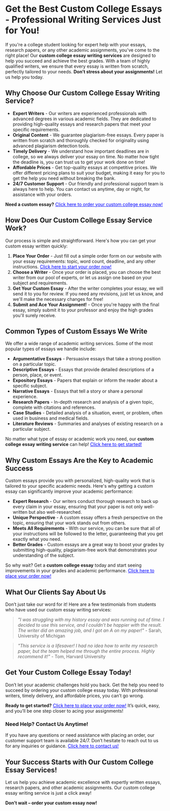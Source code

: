 <h1>Get the Best Custom College Essays - Professional Writing Services Just for You!</h1>

<p>If you're a college student looking for expert help with your essays, research papers, or any other academic assignments, you've come to the right place! Our <strong>custom college essay writing services</strong> are designed to help you succeed and achieve the best grades. With a team of highly qualified writers, we ensure that every essay is written from scratch, perfectly tailored to your needs. <strong>Don’t stress about your assignments!</strong> Let us help you today.</p>

<h2>Why Choose Our Custom College Essay Writing Service?</h2>

<ul>
  <li><strong>Expert Writers</strong> - Our writers are experienced professionals with advanced degrees in various academic fields. They are dedicated to providing high-quality essays and research papers that meet your specific requirements.</li>
  <li><strong>Original Content</strong> - We guarantee plagiarism-free essays. Every paper is written from scratch and thoroughly checked for originality using advanced plagiarism detection tools.</li>
  <li><strong>Timely Delivery</strong> - We understand how important deadlines are in college, so we always deliver your essay on time. No matter how tight the deadline is, you can trust us to get your work done on time!</li>
  <li><strong>Affordable Prices</strong> - Get top-quality essays at competitive prices. We offer different pricing plans to suit your budget, making it easy for you to get the help you need without breaking the bank.</li>
  <li><strong>24/7 Customer Support</strong> - Our friendly and professional support team is always here to help. You can contact us anytime, day or night, for assistance with your orders.</li>
</ul>

<p><strong>Need a custom essay?</strong> <a href="https://tinyurl.com/topessay?keyword=custom+college+essay" style="color: blue;">Click here to order your custom college essay now!</a></p>

<h2>How Does Our Custom College Essay Service Work?</h2>

<p>Our process is simple and straightforward. Here's how you can get your custom essay written quickly:</p>

<ol>
  <li><strong>Place Your Order</strong> - Just fill out a simple order form on our website with your essay requirements: topic, word count, deadline, and any other instructions. <a href="https://tinyurl.com/topessay?keyword=custom+college+essay" style="color: blue;">Click here to start your order now!</a></li>
  <li><strong>Choose a Writer</strong> - Once your order is placed, you can choose the best writer from our pool of experts, or let us assign one based on your subject and requirements.</li>
  <li><strong>Get Your Custom Essay</strong> - After the writer completes your essay, we will send it to you for review. If you need any revisions, just let us know, and we'll make the necessary changes for free!</li>
  <li><strong>Submit and Ace Your Assignment!</strong> - Once you're happy with the final essay, simply submit it to your professor and enjoy the high grades you'll surely receive.</li>
</ol>

<h2>Common Types of Custom Essays We Write</h2>

<p>We offer a wide range of academic writing services. Some of the most popular types of essays we handle include:</p>

<ul>
  <li><strong>Argumentative Essays</strong> - Persuasive essays that take a strong position on a particular topic.</li>
  <li><strong>Descriptive Essays</strong> - Essays that provide detailed descriptions of a person, place, or event.</li>
  <li><strong>Expository Essays</strong> - Papers that explain or inform the reader about a specific subject.</li>
  <li><strong>Narrative Essays</strong> - Essays that tell a story or share a personal experience.</li>
  <li><strong>Research Papers</strong> - In-depth research and analysis of a given topic, complete with citations and references.</li>
  <li><strong>Case Studies</strong> - Detailed analysis of a situation, event, or problem, often used in business and medical fields.</li>
  <li><strong>Literature Reviews</strong> - Summaries and analyses of existing research on a particular subject.</li>
</ul>

<p>No matter what type of essay or academic work you need, our <strong>custom college essay writing service</strong> can help! <a href="https://tinyurl.com/topessay?keyword=custom+college+essay" style="color: blue;">Click here to get started!</a></p>

<h2>Why Custom Essays Are the Key to Academic Success</h2>

<p>Custom essays provide you with personalized, high-quality work that is tailored to your specific academic needs. Here's why getting a custom essay can significantly improve your academic performance:</p>

<ul>
  <li><strong>Expert Research</strong> - Our writers conduct thorough research to back up every claim in your essay, ensuring that your paper is not only well-written but also well-researched.</li>
  <li><strong>Unique Perspective</strong> - A custom essay offers a fresh perspective on the topic, ensuring that your work stands out from others.</li>
  <li><strong>Meets All Requirements</strong> - With our service, you can be sure that all of your instructions will be followed to the letter, guaranteeing that you get exactly what you need.</li>
  <li><strong>Better Grades</strong> - Custom essays are a great way to boost your grades by submitting high-quality, plagiarism-free work that demonstrates your understanding of the subject.</li>
</ul>

<p>So why wait? Get a <strong>custom college essay</strong> today and start seeing improvements in your grades and academic performance. <a href="https://tinyurl.com/topessay?keyword=custom+college+essay" style="color: blue;">Click here to place your order now!</a></p>

<h2>What Our Clients Say About Us</h2>

<p>Don’t just take our word for it! Here are a few testimonials from students who have used our custom essay writing services:</p>

<blockquote>
  <p><em>"I was struggling with my history essay and was running out of time. I decided to use this service, and I couldn’t be happier with the result. The writer did an amazing job, and I got an A on my paper!"</em> - Sarah, University of Michigan</p>
</blockquote>

<blockquote>
  <p><em>"This service is a lifesaver! I had no idea how to write my research paper, but the team helped me through the entire process. Highly recommend it!"</em> - Tom, Harvard University</p>
</blockquote>

<h2>Get Your Custom College Essay Today!</h2>

<p>Don’t let your academic challenges hold you back. Get the help you need to succeed by ordering your custom college essay today. With professional writers, timely delivery, and affordable prices, you can’t go wrong. </p>

<p><strong>Ready to get started?</strong> <a href="https://tinyurl.com/topessay?keyword=custom+college+essay" style="color: blue;">Click here to place your order now!</a> It’s quick, easy, and you’ll be one step closer to acing your assignments!</p>

<h3>Need Help? Contact Us Anytime!</h3>

<p>If you have any questions or need assistance with placing an order, our customer support team is available 24/7. Don’t hesitate to reach out to us for any inquiries or guidance. <a href="https://tinyurl.com/topessay?keyword=custom+college+essay" style="color: blue;">Click here to contact us!</a></p>

<h2>Your Success Starts with Our Custom College Essay Services!</h2>

<p>Let us help you achieve academic excellence with expertly written essays, research papers, and other academic assignments. Our custom college essay writing service is just a click away!</p>

<p><strong>Don’t wait – order your custom essay now!</strong> <a
Get Custom College Essays Tailored to Your Needs
